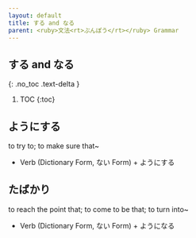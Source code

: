 ```yaml
---
layout: default
title: する and なる
parent: <ruby>文法<rt>ぶんぽう</rt></ruby> Grammar
---
```


## する and なる
{: .no_toc .text-delta }

1. TOC
{:toc}

## ようにする
to try to; to make sure that~
- Verb (Dictionary Form, ない Form) + ようにする

## たばかり
to reach the point that; to come to be that; to turn into~
- Verb (Dictionary Form, ない Form) + ようになる
